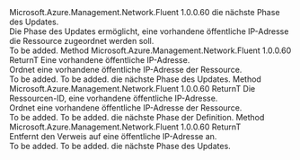 <Type Name="IWithExistingPublicIPAddress&lt;ReturnT&gt;" FullName="Microsoft.Azure.Management.Network.Fluent.HasPublicIPAddress.Update.IWithExistingPublicIPAddress&lt;ReturnT&gt;">
  <TypeSignature Language="C#" Value="public interface IWithExistingPublicIPAddress&lt;ReturnT&gt;" />
  <TypeSignature Language="ILAsm" Value=".class public interface auto ansi abstract IWithExistingPublicIPAddress`1&lt;ReturnT&gt;" />
  <TypeSignature Language="DocId" Value="T:Microsoft.Azure.Management.Network.Fluent.HasPublicIPAddress.Update.IWithExistingPublicIPAddress`1" />
  <TypeSignature Language="VB.NET" Value="Public Interface IWithExistingPublicIPAddress(Of ReturnT)" />
  <TypeSignature Language="F#" Value="type IWithExistingPublicIPAddress&lt;'ReturnT&gt; = interface" />
  <AssemblyInfo>
    <AssemblyName>Microsoft.Azure.Management.Network.Fluent</AssemblyName>
    <AssemblyVersion>1.0.0.60</AssemblyVersion>
  </AssemblyInfo>
  <TypeParameters>
    <TypeParameter Name="ReturnT" />
  </TypeParameters>
  <Interfaces />
  <Docs>
    <typeparam name="ReturnT">die nächste Phase des Updates.</typeparam>
    <summary>
            Die Phase des Updates ermöglicht, eine vorhandene öffentliche IP-Adresse die Ressource zugeordnet werden soll.
            </summary>
    <remarks>To be added.</remarks>
  </Docs>
  <Members>
    <Member MemberName="WithExistingPublicIPAddress">
      <MemberSignature Language="C#" Value="public ReturnT WithExistingPublicIPAddress (Microsoft.Azure.Management.Network.Fluent.IPublicIPAddress publicIPAddress);" />
      <MemberSignature Language="ILAsm" Value=".method public hidebysig newslot virtual instance !ReturnT WithExistingPublicIPAddress(class Microsoft.Azure.Management.Network.Fluent.IPublicIPAddress publicIPAddress) cil managed" />
      <MemberSignature Language="DocId" Value="M:Microsoft.Azure.Management.Network.Fluent.HasPublicIPAddress.Update.IWithExistingPublicIPAddress`1.WithExistingPublicIPAddress(Microsoft.Azure.Management.Network.Fluent.IPublicIPAddress)" />
      <MemberSignature Language="VB.NET" Value="Public Function WithExistingPublicIPAddress (publicIPAddress As IPublicIPAddress) As ReturnT" />
      <MemberSignature Language="F#" Value="abstract member WithExistingPublicIPAddress : Microsoft.Azure.Management.Network.Fluent.IPublicIPAddress -&gt; 'ReturnT" Usage="iWithExistingPublicIPAddress.WithExistingPublicIPAddress publicIPAddress" />
      <MemberType>Method</MemberType>
      <AssemblyInfo>
        <AssemblyName>Microsoft.Azure.Management.Network.Fluent</AssemblyName>
        <AssemblyVersion>1.0.0.60</AssemblyVersion>
      </AssemblyInfo>
      <ReturnValue>
        <ReturnType>ReturnT</ReturnType>
      </ReturnValue>
      <Parameters>
        <Parameter Name="publicIPAddress" Type="Microsoft.Azure.Management.Network.Fluent.IPublicIPAddress" />
      </Parameters>
      <Docs>
        <param name="publicIPAddress">Eine vorhandene öffentliche IP-Adresse.</param>
        <summary>
            Ordnet eine vorhandene öffentliche IP-Adresse der Ressource.
            </summary>
        <returns>To be added.</returns>
        <remarks>To be added.</remarks>
        <return>die nächste Phase des Updates.</return>
      </Docs>
    </Member>
    <Member MemberName="WithExistingPublicIPAddress">
      <MemberSignature Language="C#" Value="public ReturnT WithExistingPublicIPAddress (string resourceId);" />
      <MemberSignature Language="ILAsm" Value=".method public hidebysig newslot virtual instance !ReturnT WithExistingPublicIPAddress(string resourceId) cil managed" />
      <MemberSignature Language="DocId" Value="M:Microsoft.Azure.Management.Network.Fluent.HasPublicIPAddress.Update.IWithExistingPublicIPAddress`1.WithExistingPublicIPAddress(System.String)" />
      <MemberSignature Language="VB.NET" Value="Public Function WithExistingPublicIPAddress (resourceId As String) As ReturnT" />
      <MemberSignature Language="F#" Value="abstract member WithExistingPublicIPAddress : string -&gt; 'ReturnT" Usage="iWithExistingPublicIPAddress.WithExistingPublicIPAddress resourceId" />
      <MemberType>Method</MemberType>
      <AssemblyInfo>
        <AssemblyName>Microsoft.Azure.Management.Network.Fluent</AssemblyName>
        <AssemblyVersion>1.0.0.60</AssemblyVersion>
      </AssemblyInfo>
      <ReturnValue>
        <ReturnType>ReturnT</ReturnType>
      </ReturnValue>
      <Parameters>
        <Parameter Name="resourceId" Type="System.String" />
      </Parameters>
      <Docs>
        <param name="resourceId">Die Ressourcen-ID, eine vorhandene öffentliche IP-Adresse.</param>
        <summary>
            Ordnet eine vorhandene öffentliche IP-Adresse der Ressource.
            </summary>
        <returns>To be added.</returns>
        <remarks>To be added.</remarks>
        <return>die nächste Phase der Definition.</return>
      </Docs>
    </Member>
    <Member MemberName="WithoutPublicIPAddress">
      <MemberSignature Language="C#" Value="public ReturnT WithoutPublicIPAddress ();" />
      <MemberSignature Language="ILAsm" Value=".method public hidebysig newslot virtual instance !ReturnT WithoutPublicIPAddress() cil managed" />
      <MemberSignature Language="DocId" Value="M:Microsoft.Azure.Management.Network.Fluent.HasPublicIPAddress.Update.IWithExistingPublicIPAddress`1.WithoutPublicIPAddress" />
      <MemberSignature Language="VB.NET" Value="Public Function WithoutPublicIPAddress () As ReturnT" />
      <MemberSignature Language="F#" Value="abstract member WithoutPublicIPAddress : unit -&gt; 'ReturnT" Usage="iWithExistingPublicIPAddress.WithoutPublicIPAddress " />
      <MemberType>Method</MemberType>
      <AssemblyInfo>
        <AssemblyName>Microsoft.Azure.Management.Network.Fluent</AssemblyName>
        <AssemblyVersion>1.0.0.60</AssemblyVersion>
      </AssemblyInfo>
      <ReturnValue>
        <ReturnType>ReturnT</ReturnType>
      </ReturnValue>
      <Parameters />
      <Docs>
        <summary>
            Entfernt den Verweis auf eine öffentliche IP-Adresse an.
            </summary>
        <returns>To be added.</returns>
        <remarks>To be added.</remarks>
        <return>die nächste Phase des Updates.</return>
      </Docs>
    </Member>
  </Members>
</Type>